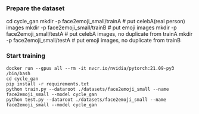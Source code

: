 
### Prepare the dataset
cd cycle_gan
mkdir -p face2emoji_small/trainA   # put celebA(real person) images
mkdir -p face2emoji_small/trainB   # put emoji images
mkdir -p face2emoji_small/testA    # put celebA images, no duplicate from trainA
mkdir -p face2emoji_small/testA    # put emoji images, no duplicate from trainB


### Start training
```
docker run --gpus all --rm -it nvcr.io/nvidia/pytorch:21.09-py3 /bin/bash
cd cycle_gan
pip install -r requirements.txt
python train.py --dataroot ./datasets/face2emoji_small --name face2emoji_small --model cycle_gan
python test.py --dataroot ./datasets/face2emoji_small --name face2emoji_small --model cycle_gan
```